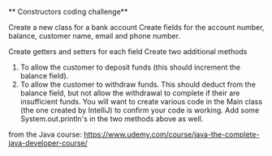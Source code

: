 ** Constructors coding challenge**

Create a new class for a bank account
Create fields for the account number, balance, customer name, email and phone number.
        
Create getters and setters for each field
Create two additional methods
1. To allow the customer to deposit funds (this should increment the balance field).
2. To allow the customer to withdraw funds. This should deduct from the balance field,
but not allow the withdrawal to complete if their are insufficient funds.
You will want to create various code in the Main class (the one created by IntelliJ) to confirm your code is working.
Add some System.out.println's in the two methods above as well.
   
from the Java course: https://www.udemy.com/course/java-the-complete-java-developer-course/


